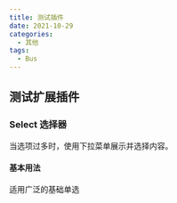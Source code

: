 ```yaml
---
title: 测试插件
date: 2021-10-29
categories:
  - 其他
tags:
  - Bus  
---
```


## 测试扩展插件

### Select 选择器

当选项过多时，使用下拉菜单展示并选择内容。

#### 基本用法

适用广泛的基础单选

<template>
  <el-select v-model="value" placeholder="请选择">
    <el-option
      v-for="item in options"
      :key="item.value"
      :label="item.label"
      :value="item.value">
    </el-option>
  </el-select>
</template>
<script>
  export default {
    data() {
      return {
        options: [{
          value: '选项1',
          label: '黄金糕'
        }, {
          value: '选项2',
          label: '双皮奶'
        }],
        value: ''
      }
    }
  }
</script>
